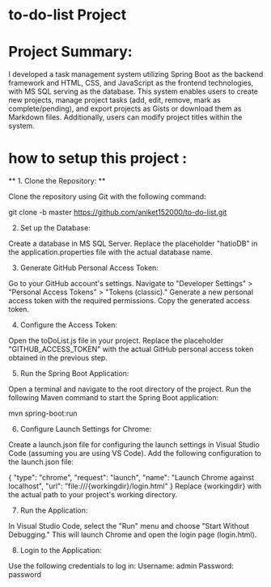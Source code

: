 # to-do-list Project

# Project Summary:

I developed a task management system utilizing Spring Boot as the backend framework and HTML, CSS, and JavaScript as the frontend technologies, with MS SQL serving as the database. This system enables users to create new projects, manage project tasks (add, edit, remove, mark as complete/pending), and export projects as Gists or download them as Markdown files. Additionally, users can modify project titles within the system.

# how to setup this project :

** 1. Clone the Repository: **

Clone the repository using Git with the following command:

git clone -b master https://github.com/aniket152000/to-do-list.git

2. Set up the Database:

Create a database in MS SQL Server.
Replace the placeholder "hatioDB" in the application.properties file with the actual database name.

3. Generate GitHub Personal Access Token:

Go to your GitHub account's settings.
Navigate to "Developer Settings" > "Personal Access Tokens" > "Tokens (classic)."
Generate a new personal access token with the required permissions.
Copy the generated access token.

4. Configure the Access Token:

Open the toDoList.js file in your project.
Replace the placeholder "GITHUB_ACCESS_TOKEN" with the actual GitHub personal access token obtained in the previous step.

5. Run the Spring Boot Application:

Open a terminal and navigate to the root directory of the project.
Run the following Maven command to start the Spring Boot application:

mvn spring-boot:run

6. Configure Launch Settings for Chrome:

Create a launch.json file for configuring the launch settings in Visual Studio Code (assuming you are using VS Code).
Add the following configuration to the launch.json file:

{
    "type": "chrome",
    "request": "launch",
    "name": "Launch Chrome against localhost",
    "url": "file:///{workingdir}/login.html"
}
Replace {workingdir} with the actual path to your project's working directory.

7. Run the Application:

In Visual Studio Code, select the "Run" menu and choose "Start Without Debugging."
This will launch Chrome and open the login page (login.html).

8. Login to the Application:

Use the following credentials to log in:
Username: admin
Password: password



